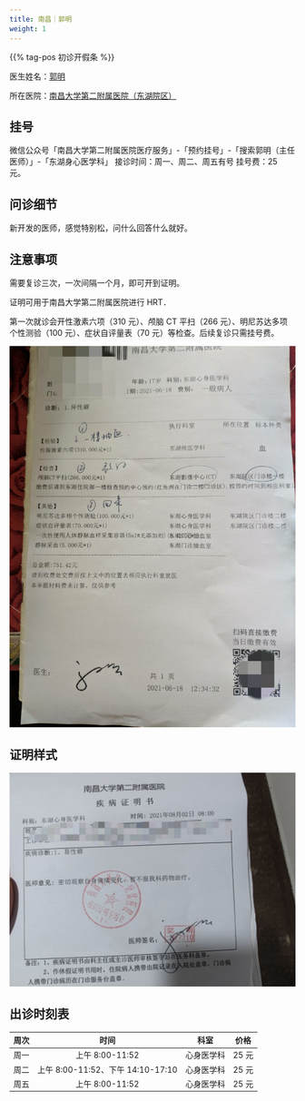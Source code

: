 ```yaml
---
title: 南昌｜郭明
weight: 1
---
```


{{% tag-pos 初诊开假条 %}}

医生姓名：[郭明](https://www.haodf.com/doctor/281543.html)

所在医院：[南昌大学第二附属医院（东湖院区）](https://amap.com/place/B031702VZZ)

## 挂号

微信公众号「南昌大学第二附属医院医疗服务」-「预约挂号」-「搜索郭明（主任医师）」-「东湖身心医学科」
接诊时间：周一、周二、周五有号
挂号费：25 元。

## 问诊细节

新开发的医师，感觉特别松，问什么回答什么就好。

## 注意事项

需要复诊三次，一次间隔一个月，即可开到证明。

证明可用于南昌大学第二附属医院进行 HRT．

第一次就诊会开性激素六项（310 元）、颅脑 CT 平扫（266 元）、明尼苏达多项个性测验（100 元）、症状自评量表（70 元）等检查。后续复诊只需挂号费。

![病历](record.jpg)

## 证明样式

![证明](proof.jpg)

## 出诊时刻表

| 周次 | 时间 | 科室 | 价格 |
| :---: | :---: | :---: | :---: |
| 周一 | 上午 8:00-11:52 | 心身医学科 | 25 元 |
| 周二 | 上午 8:00-11:52、下午 14:10-17:10 | 心身医学科 | 25 元 |
| 周五 | 上午 8:00-11:52 | 心身医学科 | 25 元 |
